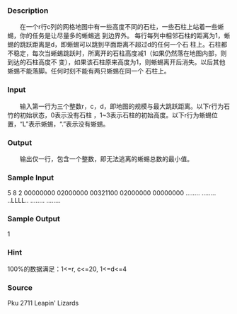 
### Description
　　在一个r行c列的网格地图中有一些高度不同的石柱，一些石柱上站着一些蜥蜴，你的任务是让尽量多的蜥蜴逃
到边界外。 每行每列中相邻石柱的距离为1，蜥蜴的跳跃距离是d，即蜥蜴可以跳到平面距离不超过d的任何一个石
柱上。石柱都不稳定，每次当蜥蜴跳跃时，所离开的石柱高度减1（如果仍然落在地图内部，则到达的石柱高度不
变），如果该石柱原来高度为1，则蜥蜴离开后消失。以后其他蜥蜴不能落脚。任何时刻不能有两只蜥蜴在同一个
石柱上。
### Input
　　输入第一行为三个整数r，c，d，即地图的规模与最大跳跃距离。以下r行为石竹的初始状态，0表示没有石柱
，1~3表示石柱的初始高度。以下r行为蜥蜴位置，“L”表示蜥蜴，“.”表示没有蜥蜴。
### Output
　　输出仅一行，包含一个整数，即无法逃离的蜥蜴总数的最小值。
### Sample Input
5 8 2
00000000
02000000
00321100
02000000
00000000
........
........
..LLLL..
........
........
### Sample Output
1
### Hint
100%的数据满足：1<=r, c<=20, 1<=d<=4
### Source
Pku 2711 Leapin' Lizards